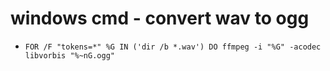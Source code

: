# windows cmd - convert wav to ogg

- `FOR /F "tokens=*" %G IN ('dir /b *.wav') DO ffmpeg -i "%G" -acodec libvorbis "%~nG.ogg"`
